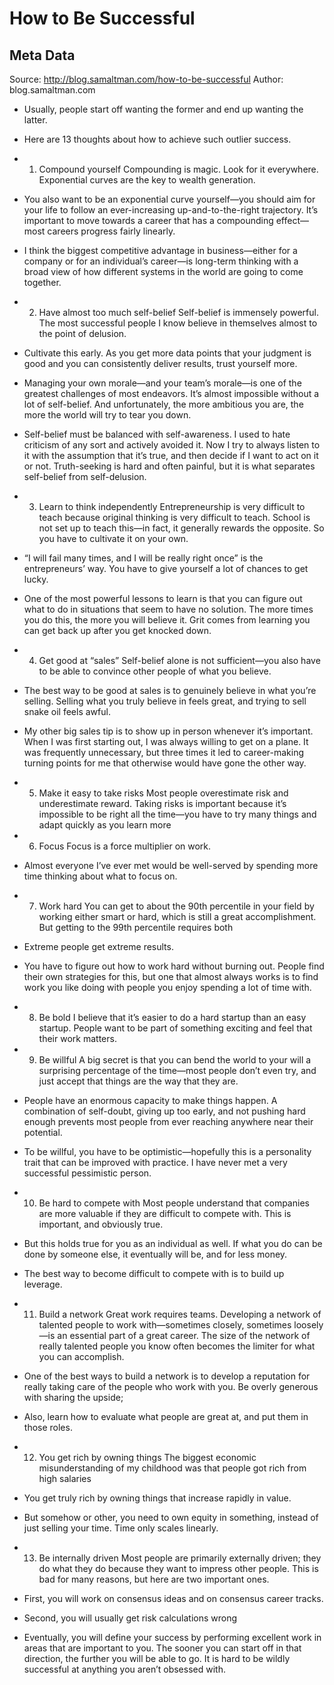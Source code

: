 # How to Be Successful

## Meta Data

Source:  http://blog.samaltman.com/how-to-be-successful 
Author: blog.samaltman.com

- Usually, people start off wanting the former and end up wanting the latter. 
- Here are 13 thoughts about how to achieve such outlier success.
- 1. Compound yourself
  Compounding is magic. Look for it everywhere. Exponential curves are the key to wealth generation.
- You also want to be an exponential curve yourself—you should aim for your life to follow an ever-increasing up-and-to-the-right trajectory. It’s important to move towards a career that has a compounding effect—most careers progress fairly linearly.
- I think the biggest competitive advantage in business—either for a company or for an individual’s career—is long-term thinking with a broad view of how different systems in the world are going to come together. 
- 2. Have almost too much self-belief
  Self-belief is immensely powerful. The most successful people I know believe in themselves almost to the point of delusion.
- Cultivate this early. As you get more data points that your judgment is good and you can consistently deliver results, trust yourself more.
- Managing your own morale—and your team’s morale—is one of the greatest challenges of most endeavors. It’s almost impossible without a lot of self-belief. And unfortunately, the more ambitious you are, the more the world will try to tear you down.
- Self-belief must be balanced with self-awareness. I used to hate criticism of any sort and actively avoided it. Now I try to always listen to it with the assumption that it’s true, and then decide if I want to act on it or not. Truth-seeking is hard and often painful, but it is what separates self-belief from self-delusion.
- 3. Learn to think independently
  Entrepreneurship is very difficult to teach because original thinking is very difficult to teach. School is not set up to teach this—in fact, it generally rewards the opposite. So you have to cultivate it on your own.
- “I will fail many times, and I will be really right once” is the entrepreneurs’ way. You have to give yourself a lot of chances to get lucky.
- One of the most powerful lessons to learn is that you can figure out what to do in situations that seem to have no solution. The more times you do this, the more you will believe it. Grit comes from learning you can get back up after you get knocked down.
- 4. Get good at “sales”
  Self-belief alone is not sufficient—you also have to be able to convince other people of what you believe.
- The best way to be good at sales is to genuinely believe in what you’re selling. Selling what you truly believe in feels great, and trying to sell snake oil feels awful.
- My other big sales tip is to show up in person whenever it’s important. When I was first starting out, I was always willing to get on a plane. It was frequently unnecessary, but three times it led to career-making turning points for me that otherwise would have gone the other way.
- 5. Make it easy to take risks
  Most people overestimate risk and underestimate reward. Taking risks is important because it’s impossible to be right all the time—you have to try many things and adapt quickly as you learn more
- 6. Focus
  Focus is a force multiplier on work.
- Almost everyone I’ve ever met would be well-served by spending more time thinking about what to focus on. 
- 7. Work hard
  You can get to about the 90th percentile in your field by working either smart or hard, which is still a great accomplishment. But getting to the 99th percentile requires both
- Extreme people get extreme results.
- You have to figure out how to work hard without burning out. People find their own strategies for this, but one that almost always works is to find work you like doing with people you enjoy spending a lot of time with.
- 8. Be bold
  I believe that it’s easier to do a hard startup than an easy startup. People want to be part of something exciting and feel that their work matters.
- 9. Be willful
  A big secret is that you can bend the world to your will a surprising percentage of the time—most people don’t even try, and just accept that things are the way that they are.
- People have an enormous capacity to make things happen. A combination of self-doubt, giving up too early, and not pushing hard enough prevents most people from ever reaching anywhere near their potential.
- To be willful, you have to be optimistic—hopefully this is a personality trait that can be improved with practice. I have never met a very successful pessimistic person.
- 10. Be hard to compete with
  Most people understand that companies are more valuable if they are difficult to compete with. This is important, and obviously true.
- But this holds true for you as an individual as well. If what you do can be done by someone else, it eventually will be, and for less money.
- The best way to become difficult to compete with is to build up leverage.
- 11. Build a network
  Great work requires teams. Developing a network of talented people to work with—sometimes closely, sometimes loosely—is an essential part of a great career. The size of the network of really talented people you know often becomes the limiter for what you can accomplish.
  
- One of the best ways to build a network is to develop a reputation for really taking care of the people who work with you. Be overly generous with sharing the upside;
- Also, learn how to evaluate what people are great at, and put them in those roles.
- 12. You get rich by owning things
  The biggest economic misunderstanding of my childhood was that people got rich from high salaries
- You get truly rich by owning things that increase rapidly in value.
- But somehow or other, you need to own equity in something, instead of just selling your time. Time only scales linearly.
- 13. Be internally driven
  Most people are primarily externally driven; they do what they do because they want to impress other people. This is bad for many reasons, but here are two important ones.
- First, you will work on consensus ideas and on consensus career tracks.
- Second, you will usually get risk calculations wrong
- Eventually, you will define your success by performing excellent work in areas that are important to you. The sooner you can start off in that direction, the further you will be able to go. It is hard to be wildly successful at anything you aren’t obsessed with.
